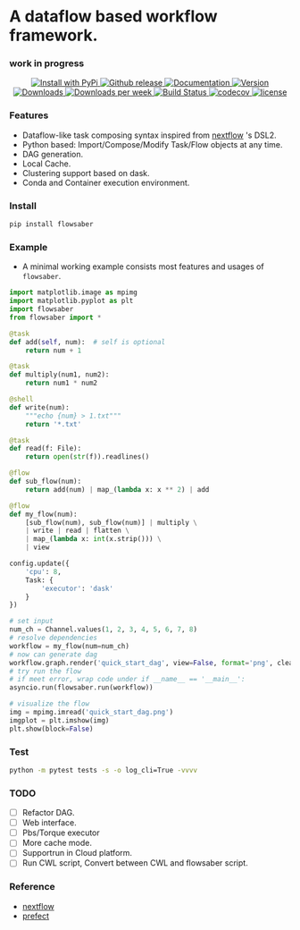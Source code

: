 # A dataflow based workflow framework.
### work in progress

<p align="center">

  

  
  <a href="https://pypi.python.org/pypi/flowsaber/">
    <img src="https://img.shields.io/pypi/v/flowsaber.svg" alt="Install with PyPi" />
  </a>
  
  
  <a href="https://github.com/zhqu1148980644/flowsaber/releases">
  	<img src="https://img.shields.io/github/v/release/zhqu1148980644/flowsaber?include_prereleases&label=github" alt="Github release">
  </a>
 
  <a href="https://zhqu1148980644.github.io/flowsaber/index.html">
  	<img src="https://readthedocs.org/projects/ansicolortags/badge/?version=latest" alt="Documentation">
  </a>
  
  <a href="https://pypi.python.org/pypi/flowsaber">
    <img src="https://img.shields.io/pypi/pyversions/flowsaber.svg" alt="Version">
  </a>
  
  <a href="https://pepy.tech/project/flowsaber">
    <img src="https://pepy.tech/badge/flowsaber" alt="Downloads">
  </a>

  <a href="https://pepy.tech/project/flowsaber">
    <img src="https://pepy.tech/badge/flowsaber/week" alt="Downloads per week">
  </a>
  
  <a href="https://github.com/zhqu1148980644/flowsaber/actions/workflows/python-package-conda.yml">
    <img src="https://github.com/zhqu1148980644/flowsaber/actions/workflows/python-package-conda.yml/badge.svg" alt="Build Status">
  </a>

  <a href="https://app.codecov.io/gh/zhqu1148980644/flowsaber">
    <img src="https://codecov.io/gh/zhqu1148980644/flowsaber/branch/main/graph/badge.svg" alt="codecov">
  </a>

  <a href="https://github.com/zhqu1148980644/flowsaber/blob/master/LICENSE">
    <img src="https://img.shields.io/github/license/zhqu1148980644/flowsaber" alt="license">
  </a>

</p>




### Features

- Dataflow-like task composing syntax inspired from [nextflow](https://github.com/nextflow-io/nextflow) 's DSL2.
- Python based: Import/Compose/Modify Task/Flow objects at any time.
- DAG generation.
- Local Cache.
- Clustering support based on dask.
- Conda and Container execution environment.


### Install

```bash
pip install flowsaber
```

### Example

- A minimal working example consists most features and usages of `flowsaber`.

```python
import matplotlib.image as mpimg
import matplotlib.pyplot as plt
import flowsaber
from flowsaber import *

@task
def add(self, num):  # self is optional
    return num + 1

@task
def multiply(num1, num2):
    return num1 * num2

@shell
def write(num):
    """echo {num} > 1.txt"""
    return '*.txt'

@task
def read(f: File):
    return open(str(f)).readlines()

@flow
def sub_flow(num):
    return add(num) | map_(lambda x: x ** 2) | add

@flow
def my_flow(num):
    [sub_flow(num), sub_flow(num)] | multiply \
    | write | read | flatten \
    | map_(lambda x: int(x.strip())) \
    | view

config.update({
    'cpu': 8,
    Task: {
        'executor': 'dask'
    }
})

# set input
num_ch = Channel.values(1, 2, 3, 4, 5, 6, 7, 8)
# resolve dependencies
workflow = my_flow(num=num_ch)
# now can generate dag
workflow.graph.render('quick_start_dag', view=False, format='png', cleanup=True)
# try run the flow
# if meet error, wrap code under if __name__ == '__main__':
asyncio.run(flowsaber.run(workflow))

# visualize the flow
img = mpimg.imread('quick_start_dag.png')
imgplot = plt.imshow(img)
plt.show(block=False)
```

### Test

```bash
python -m pytest tests -s -o log_cli=True -vvvv
```


### TODO
- [ ] Refactor DAG.
- [ ] Web interface.
- [ ] Pbs/Torque executor
- [ ] More cache mode.
- [ ] Supportrun in Cloud platform.
- [ ] Run CWL script, Convert between CWL and flowsaber script.

### Reference
- [nextflow](https://github.com/nextflow-io/nextflow)
- [prefect](https://github.com/PrefectHQ/prefect)
